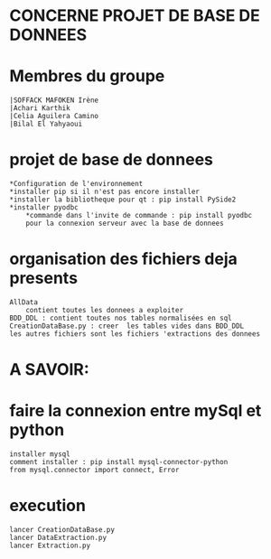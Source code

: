 # CONCERNE PROJET DE BASE DE DONNEES 

# Membres du groupe
    |SOFFACK MAFOKEN Irène
    |Achari Karthik
    |Celia Aguilera Camino
    |Bilal El Yahyaoui
    
# projet de base de donnees 

    *Configuration de l'environnement
    *installer pip si il n'est pas encore installer
    *installer la bibliotheque pour qt : pip install PySide2  
    *installer pyodbc
        *commande dans l'invite de commande : pip install pyodbc  
        pour la connexion serveur avec la base de donnees 
# organisation des fichiers deja presents
    AllData
        contient toutes les donnees a exploiter
    BDD_DDL : contient toutes nos tables normalisées en sql
    CreationDataBase.py : creer  les tables vides dans BDD_DDL
    les autres fichiers sont les fichiers 'extractions des donnees 
# A SAVOIR:

# faire la connexion entre  mySql et python 
    installer mysql 
    comment installer : pip install mysql-connector-python
    from mysql.connector import connect, Error
# execution
    lancer CreationDataBase.py
    lancer DataExtraction.py
    lancer Extraction.py

